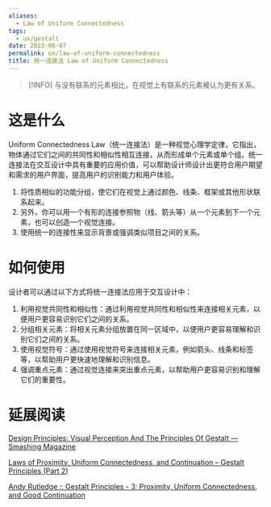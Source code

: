 ```yaml
---
aliases:
  - Law of Uniform Connectedness
tags:
  - ux/gestalt
date: 2023-06-07
permalink: ux/law-of-uniform-connectedness
title: 统一连接法 Law of Uniform Connectedness
---
```

> [!INFO] 与没有联系的元素相比，在视觉上有联系的元素被认为更有关系。

# 这是什么

Uniform Connectedness Law（统一连接法）是一种视觉心理学定律，它指出，物体通过它们之间的共同性和相似性相互连接，从而形成单个元素或单个组。统一连接法在交互设计中具有重要的应用价值，可以帮助设计师设计出更符合用户期望和需求的用户界面，提高用户的识别能力和用户体验。

1. 将性质相似的功能分组，使它们在视觉上通过颜色、线条、框架或其他形状联系起来。
2. 另外，你可以用一个有形的连接参照物（线、箭头等）从一个元素到下一个元素，也可以创造一个视觉连接。
3. 使用统一的连接性来显示背景或强调类似项目之间的关系。

# 如何使用

设计者可以通过以下方式将统一连接法应用于交互设计中：

1. 利用视觉共同性和相似性：通过利用视觉共同性和相似性来连接相关元素，以便用户更容易识别它们之间的关系。
2. 分组相关元素：将相关元素分组放置在同一区域中，以便用户更容易理解和识别它们之间的关系。
3. 使用视觉符号：通过使用视觉符号来连接相关元素，例如箭头、线条和标签等，以帮助用户更快速地理解和识别信息。
4. 强调重点元素：通过视觉连接来突出重点元素，以帮助用户更容易识别和理解它们的重要性。

# 延展阅读

[Design Principles: Visual Perception And The Principles Of Gestalt — Smashing Magazine](https://www.smashingmagazine.com/2014/03/design-principles-visual-perception-and-the-principles-of-gestalt/)

[Laws of Proximity, Uniform Connectedness, and Continuation – Gestalt Principles (Part 2)](https://www.interaction-design.org/literature/article/laws-of-proximity-uniform-connectedness-and-continuation-gestalt-principles-2)

[Andy Rutledge :: Gestalt Principles - 3: Proximity, Uniform Connectedness, and Good Continuation](http://www.andyrutledge.com/gestalt-principles-3.html)